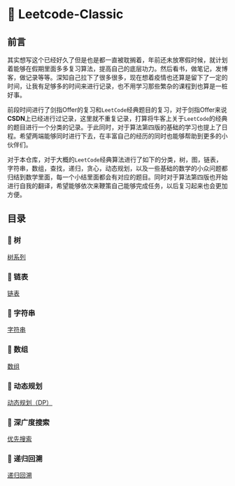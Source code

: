 # 🍬 Leetcode-Classic

## 前言

其实想写这个已经好久了但是也是都一直被耽搁着，年前还未放寒假时候，就计划着能够在假期里面多多复习算法，提高自己的底层功力。然后看书，做笔记，发博客，做记录等等。深知自己拉下了很多很多，现在想着疫情也还算是留下了一定的时间，让我有足够多的时间来进行记录，也不用学习那些繁杂的课程到也算是一桩好事。

前段时间进行了剑指Offer的复习和`LeetCode`经典题目的复习，对于剑指Offer来说**CSDN**上已经进行过记录，这里就不重复记录，打算将牛客上关于`LeetCode`的经典的题目进行一个分类的记录。于此同时，对于算法第四版的基础的学习也提上了日程。希望两端能够同时进行下去，在丰富自己的经历的同时也能够帮助到更多的小伙伴们。

对于本仓库，对于大概的`LeetCode`经典算法进行了如下的分类，树，图，链表，字符串，数组，查找，递归，贪心，动态规划，以及一些基础的数学的小众问题都归结到数学里面，每一个小结里面都会有对应的题目。同时对于算法第四版也开始进行自我的翻译，希望能够依次来鞭策自己能够完成任务，以后复习起来也会更加方便。


## 目录

###  🎄 树

[树系列](https://github.com/maycope/Leetcode-Classic/tree/master/Chapter01-Tree)

###  🥧 链表

[链表](https://github.com/maycope/Leetcode-Classic/tree/master/Chapter02-List)

###  🍲 字符串

[字符串](https://github.com/maycope/Leetcode-Classic/tree/master/Chapter03-String)

###  🎨 数组

[数组](https://github.com/maycope/Leetcode-Classic/tree/master/Chapter04-Array)

### 🍖 动态规划

[动态规划（DP）](https://github.com/maycope/Leetcode-Classic/tree/master/Chapter05-DP)

### 🎎 深广度搜索

[优先搜索](https://github.com/maycope/Leetcode-Classic/tree/master/Chapter06-DBFS)

###  🍩 递归回溯

[递归回溯](https://github.com/maycope/Leetcode-Classic/tree/master/Chapter07-递归回溯.md)

